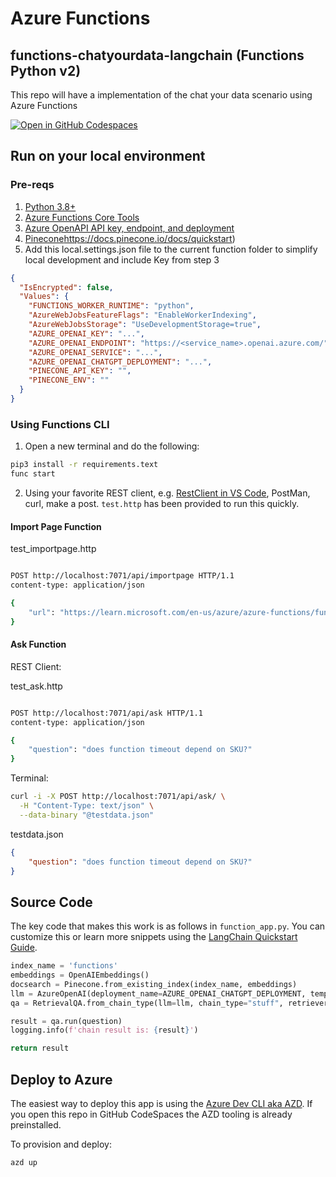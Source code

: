 # Azure Functions
## functions-chatyourdata-langchain (Functions Python v2)
This repo will have a implementation of the chat your data scenario using Azure Functions 

[![Open in GitHub Codespaces](https://github.com/codespaces/badge.svg)](https://github.com/codespaces/new?hide_repo_select=true&ref=main&repo=575770869)

## Run on your local environment

### Pre-reqs
1) [Python 3.8+](https://www.python.org/) 
2) [Azure Functions Core Tools](https://learn.microsoft.com/en-us/azure/azure-functions/functions-run-local?tabs=v4%2Cmacos%2Ccsharp%2Cportal%2Cbash#install-the-azure-functions-core-tools)
3) [Azure OpenAPI API key, endpoint, and deployment](https://portal.azure.com) 
4) [Pinecone]({)https://docs.pinecone.io/docs/quickstart)
5) Add this local.settings.json file to the current function folder to simplify local development and include Key from step 3
```json
{
  "IsEncrypted": false,
  "Values": {
    "FUNCTIONS_WORKER_RUNTIME": "python",
    "AzureWebJobsFeatureFlags": "EnableWorkerIndexing",
    "AzureWebJobsStorage": "UseDevelopmentStorage=true",
    "AZURE_OPENAI_KEY": "...",
    "AZURE_OPENAI_ENDPOINT": "https://<service_name>.openai.azure.com/",
    "AZURE_OPENAI_SERVICE": "...",
    "AZURE_OPENAI_CHATGPT_DEPLOYMENT": "...",
    "PINECONE_API_KEY": "",
    "PINECONE_ENV": ""
  }
}
```

### Using Functions CLI

1) Open a new terminal and do the following:

```bash
pip3 install -r requirements.text
func start
```
2) Using your favorite REST client, e.g. [RestClient in VS Code](https://marketplace.visualstudio.com/items?itemName=humao.rest-client), PostMan, curl, make a post.  `test.http` has been provided to run this quickly.   

#### Import Page Function

test_importpage.http
```bash

POST http://localhost:7071/api/importpage HTTP/1.1
content-type: application/json

{
    "url": "https://learn.microsoft.com/en-us/azure/azure-functions/functions-premium-plan"
}
```

#### Ask Function

REST Client:

test_ask.http
```bash

POST http://localhost:7071/api/ask HTTP/1.1
content-type: application/json

{
    "question": "does function timeout depend on SKU?"
}
```

Terminal:
```bash
curl -i -X POST http://localhost:7071/api/ask/ \
  -H "Content-Type: text/json" \
  --data-binary "@testdata.json"
```

testdata.json
```json
{
    "question": "does function timeout depend on SKU?"
}
```

## Source Code

The key code that makes this work is as follows in `function_app.py`.  You can customize this or learn more snippets using the [LangChain Quickstart Guide](https://python.langchain.com/en/latest/getting_started/getting_started.html).

```python
index_name = 'functions'
embeddings = OpenAIEmbeddings()
docsearch = Pinecone.from_existing_index(index_name, embeddings)
llm = AzureOpenAI(deployment_name=AZURE_OPENAI_CHATGPT_DEPLOYMENT, temperature=0.7, openai_api_key=AZURE_OPENAI_KEY)
qa = RetrievalQA.from_chain_type(llm=llm, chain_type="stuff", retriever=docsearch.as_retriever())

result = qa.run(question)
logging.info(f'chain result is: {result}')

return result
```

## Deploy to Azure

The easiest way to deploy this app is using the [Azure Dev CLI aka AZD](https://aka.ms/azd).  If you open this repo in GitHub CodeSpaces the AZD tooling is already preinstalled.

To provision and deploy:
```bash
azd up
```
